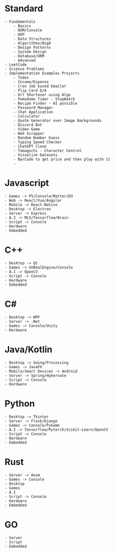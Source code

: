 # Standard
    - Fundamentals
        - Basics
        - DOM/Console
        - OOP
        - Data Structures
        - Algorithms/BigO
        - Design Patterns
        - System Design
        - Database/ORM
        - Advanced
    - LeetCode
    - Science Problems
    - Implementation Examples Projects
        - Todos
        - Income/Expense
        - Cron Job based Emailer
        - Flip Card Q/A
        - Url Shortener using Algo
        - Pomodomo Timer - StopWatch
        - Recipe Finder - AI possible
        - Password Manager
        - Chat Application
        - Calculator
        - Quote Generator over Image Backgrounds
        - Discord Bot
        - Video Game
        - Web Scrapper
        - Random Number Guess
        - Typing Speed Checker
        - ChatGPT Clone
        - Tamagochi - Character Control
        - Visualize Datasets
        - BarCode to get price and then play with it
        - 

# Javascript 
    - Games -> P5/Console/Matter/D3
    - Web -> React/Vue/Angular
    - Mobile -> React-Native
    - Desktop -> Electron
    - Server -> Express
    - A.I -> ML5/Tensorflow/Brain
    - Script -> Console
    - Hardware
    - Embedded

# C++
    - Desktop -> Qt
    - Games -> UnRealEngine/Console
    - A.I -> OpenCV
    - Script -> Console
    - Hardware
    - Embedded

# C#
    - Desktop -> WPF
    - Server -> .Net
    - Games -> Console/Unity
    - Hardware

# Java/Kotlin
    - Desktop -> Swing/Processing
    - Games -> JavaFX
    - Mobile/Smart Devices -> Android
    - Server -> Spring/Hybernate
    - Script -> Console
    - Hardware

# Python
    - Desktop -> Tkinter
    - Server -> Flask/Django
    - Games -> Console/PyGame
    - A.I -> Tensorflow/Pytorch/Scikit-Learn/OpenCV
    - Script -> Console
    - Hardware
    - Embedded

# Rust
    - Server -> Axum
    - Games -> Console
    - Desktop
    - Games
    - A.I
    - Script -> Console
    - Hardware
    - Embedded

# GO
    - Server
    - Script
    - Embedded


	